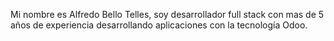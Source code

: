 Mi nombre es Alfredo Bello Telles, soy desarrollador full stack con mas de 5 años de experiencia desarrollando aplicaciones con la tecnología Odoo.
